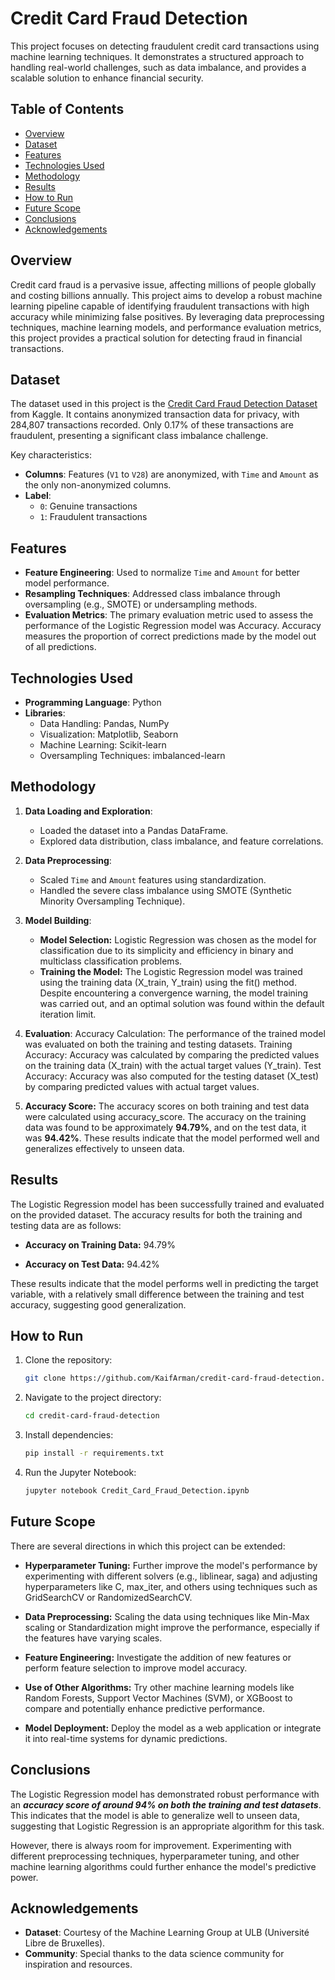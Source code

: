 # Credit Card Fraud Detection

This project focuses on detecting fraudulent credit card transactions using machine learning techniques. It demonstrates a structured approach to handling real-world challenges, such as data imbalance, and provides a scalable solution to enhance financial security.

## Table of Contents
- [Overview](#overview)
- [Dataset](#dataset)
- [Features](#features)
- [Technologies Used](#technologies-used)
- [Methodology](#methodology)
- [Results](#results)
- [How to Run](#how-to-run)
- [Future Scope](#future-scope)
- [Conclusions](#conclusions)
- [Acknowledgements](#acknowledgements)

## Overview

Credit card fraud is a pervasive issue, affecting millions of people globally and costing billions annually. This project aims to develop a robust machine learning pipeline capable of identifying fraudulent transactions with high accuracy while minimizing false positives. By leveraging data preprocessing techniques, machine learning models, and performance evaluation metrics, this project provides a practical solution for detecting fraud in financial transactions.

## Dataset

The dataset used in this project is the [Credit Card Fraud Detection Dataset](https://www.kaggle.com/mlg-ulb/creditcardfraud) from Kaggle. It contains anonymized transaction data for privacy, with 284,807 transactions recorded. Only 0.17% of these transactions are fraudulent, presenting a significant class imbalance challenge.

Key characteristics:
- **Columns**: Features (`V1` to `V28`) are anonymized, with `Time` and `Amount` as the only non-anonymized columns.
- **Label**: 
  - `0`: Genuine transactions
  - `1`: Fraudulent transactions

## Features

- **Feature Engineering**: Used to normalize `Time` and `Amount` for better model performance.
- **Resampling Techniques**: Addressed class imbalance through oversampling (e.g., SMOTE) or undersampling methods.
- **Evaluation Metrics**: The primary evaluation metric used to assess the performance of the Logistic Regression model was Accuracy. Accuracy measures the proportion of correct predictions made by the model out of all predictions.

## Technologies Used

- **Programming Language**: Python
- **Libraries**:
  - Data Handling: Pandas, NumPy
  - Visualization: Matplotlib, Seaborn
  - Machine Learning: Scikit-learn
  - Oversampling Techniques: imbalanced-learn

## Methodology

1. **Data Loading and Exploration**:
   - Loaded the dataset into a Pandas DataFrame.
   - Explored data distribution, class imbalance, and feature correlations.

2. **Data Preprocessing**:
   - Scaled `Time` and `Amount` features using standardization.
   - Handled the severe class imbalance using SMOTE (Synthetic Minority Oversampling Technique).

3. **Model Building**:
   - **Model Selection:** Logistic Regression was chosen as the model for classification due to its simplicity and efficiency in binary and multiclass classification problems.
   - **Training the Model:** The Logistic Regression model was trained using the training data (X_train, Y_train) using the fit() method. Despite encountering a convergence warning, the model training was carried out, and an optimal solution was found within the default iteration limit.

5. **Evaluation**: Accuracy Calculation: The performance of the trained model was evaluated on both the training and testing datasets.
Training Accuracy: Accuracy was calculated by comparing the predicted values on the training data (X_train) with the actual target values (Y_train).
Test Accuracy: Accuracy was also computed for the testing dataset (X_test) by comparing predicted values with actual target values.

6. **Accuracy Score:** The accuracy scores on both training and test data were calculated using accuracy_score. The accuracy on the training data was found to be approximately **94.79%**, and on the test data, it was **94.42%**. These results indicate that the model performed well and generalizes effectively to unseen data.

## Results

The Logistic Regression model has been successfully trained and evaluated on the provided dataset. The accuracy results for both the training and testing data are as follows:

  - **Accuracy on Training Data:** 94.79%

  - **Accuracy on Test Data:** 94.42%

These results indicate that the model performs well in predicting the target variable, with a relatively small difference between the training and test accuracy, suggesting good generalization.

## How to Run

1. Clone the repository:
   ```bash
   git clone https://github.com/KaifArman/credit-card-fraud-detection.git
   ```

2. Navigate to the project directory:
   ```bash
   cd credit-card-fraud-detection
   ```

3. Install dependencies:
   ```bash
   pip install -r requirements.txt
   ```

4. Run the Jupyter Notebook:
   ```bash
   jupyter notebook Credit_Card_Fraud_Detection.ipynb
   ```

## Future Scope

There are several directions in which this project can be extended:

  - **Hyperparameter Tuning:** Further improve the model's performance by experimenting with different solvers (e.g., liblinear, saga) and adjusting hyperparameters like C, max_iter, and others using techniques such as GridSearchCV or RandomizedSearchCV.

  - **Data Preprocessing:** Scaling the data using techniques like Min-Max scaling or Standardization might improve the performance, especially if the features have varying scales.

  - **Feature Engineering:** Investigate the addition of new features or perform feature selection to improve model accuracy.

  - **Use of Other Algorithms:** Try other machine learning models like Random Forests, Support Vector Machines (SVM), or XGBoost to compare and potentially enhance predictive performance.

  - **Model Deployment:** Deploy the model as a web application or integrate it into real-time systems for dynamic predictions.

## Conclusions

The Logistic Regression model has demonstrated robust performance with an _**accuracy score of around 94% on both the training and test datasets**_. This indicates that the model is able to generalize well to unseen data, suggesting that Logistic Regression is an appropriate algorithm for this task.

However, there is always room for improvement. Experimenting with different preprocessing techniques, hyperparameter tuning, and other machine learning algorithms could further enhance the model's predictive power.

## Acknowledgements

- **Dataset**: Courtesy of the Machine Learning Group at ULB (Université Libre de Bruxelles).
- **Community**: Special thanks to the data science community for inspiration and resources.

